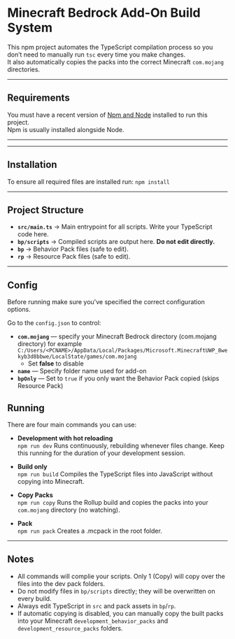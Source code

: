 # Minecraft Bedrock Add-On Build System

This npm project automates the TypeScript compilation process so you don’t need to manually run `tsc` every time you make changes.  
It also automatically copies the packs into the correct Minecraft `com.mojang` directories.

---

## Requirements

You must have a recent version of [Npm and Node](https://nodejs.org/en) installed to run this project.  
Npm is usually installed alongside Node.

---

---

## Installation

To ensure all required files are installed run: `npm install`

---

## Project Structure

- **`src/main.ts`** → Main entrypoint for all scripts. Write your TypeScript code here.  
- **`bp/scripts`** → Compiled scripts are output here. **Do not edit directly.**  
- **`bp`** → Behavior Pack files (safe to edit).  
- **`rp`** → Resource Pack files (safe to edit).

---

## Config

Before running make sure you've specified the correct configuration options.

Go to the `config.json` to control:  
- **`com.mojang`** — specify your Minecraft Bedrock directory (com.mojang directory) for example `C:/Users/<PCNAME>/AppData/Local/Packages/Microsoft.MinecraftUWP_8wekyb3d8bbwe/LocalState/games/com.mojang`
  - Set **false** to disable  
- **`name`** — Specify folder name used for add-on  
- **`bpOnly`** — Set to `true` if you only want the Behavior Pack copied (skips Resource Pack)


## Running

There are four main commands you can use:

- **Development with hot reloading**  
`npm run dev` 
  Runs continuously, rebuilding whenever files change.
  Keep this running for the duration of your development session.

- **Build only**  
`npm run build`
  Compiles the TypeScript files into JavaScript without copying into Minecraft.

- **Copy Packs**  
`npm run copy`
  Runs the Rollup build and copies the packs into your `com.mojang` directory (no watching).

- **Pack**  
`npm run pack`
  Creates a .mcpack in the root folder.

---

## Notes

- All commands will complie your scripts. Only 1 (Copy) will copy over the files into the dev pack folders.
- Do not modify files in `bp/scripts` directly; they will be overwritten on every build.  
- Always edit TypeScript in `src` and pack assets in `bp`/`rp`.  
- If automatic copying is disabled, you can manually copy the built packs into your Minecraft `development_behavior_packs` and `development_resource_packs` folders.  
